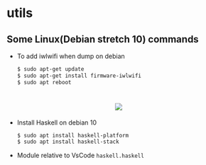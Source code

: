 # utils

## Some Linux(Debian stretch 10) commands

- To add iwlwifi when dump on debian
  ```bash
  $ sudo apt-get update
  $ sudo apt-get install firmware-iwlwifi
  $ sudo apt reboot
  ```
<h1 align="center">
  <img src="https://i2.wp.com/soyprogramador.liz.mx/wp-content/uploads/2017/08/Captura-de-pantalla-de-2017-08-24-19-06-17.png">
</h1>
  
- Install Haskell on debian 10
  ```bash
  $ sudo apt install haskell-platform
  $ sudo apt install haskell-stack
  ```
- Module relative to VsCode
  `haskell.haskell`
